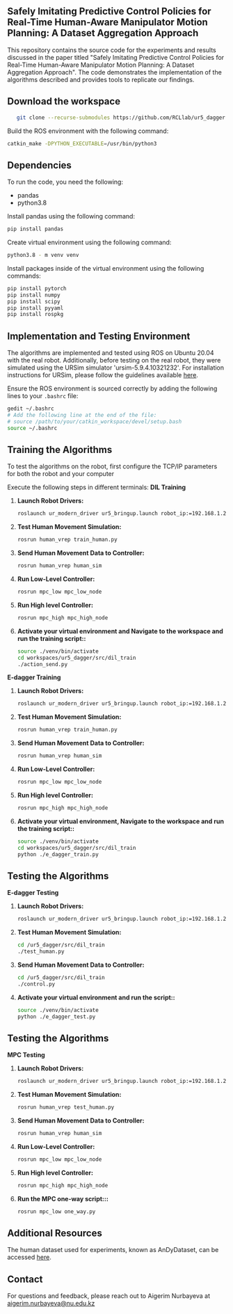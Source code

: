 ## Safely Imitating Predictive Control Policies for Real-Time Human-Aware Manipulator Motion Planning: A Dataset Aggregation Approach

This repository contains the source code for the experiments and results discussed in the paper titled "Safely Imitating Predictive Control Policies for Real-Time Human-Aware Manipulator Motion Planning: A Dataset Aggregation Approach". The code demonstrates the implementation of the algorithms described and provides tools to replicate our findings.

## Download the workspace
```bash
   git clone --recurse-submodules https://github.com/RCLlab/ur5_dagger
   ```
Build the ROS environment with the following command:
```bash
catkin_make -DPYTHON_EXECUTABLE=/usr/bin/python3
```

## Dependencies
To run the code, you need the following:
- pandas
- python3.8

Install pandas using the following command:
```bash
pip install pandas
```

Create virtual environment using the following command:
```bash
python3.8 - m venv venv
```

Install packages inside of the virtual environment using the following commands:
```bash
pip install pytorch
pip install numpy
pip install scipy
pip install pyyaml
pip install rospkg
```

## Implementation and Testing Environment
The algorithms are implemented and tested using ROS on Ubuntu 20.04 with the real robot. Additionally, before testing on the real robot, they were simulated using the URSim simulator 'ursim-5.9.4.10321232'. For installation instructions for URSim, please follow the guidelines available [here](https://www.universal-robots.com/download/?query=).


Ensure the ROS environment is sourced correctly by adding the following lines to your `.bashrc` file:
```bash
gedit ~/.bashrc
# Add the following line at the end of the file:
# source /path/to/your/catkin_workspace/devel/setup.bash
source ~/.bashrc
```

## Training the Algorithms
To test the algorithms on the robot, first configure the TCP/IP parameters for both the robot and your computer

Execute the following steps in different terminals:
**DIL Training**
1. **Launch Robot Drivers:**
   ```bash
   roslaunch ur_modern_driver ur5_bringup.launch robot_ip:=192.168.1.2
   ```
2. **Test Human Movement Simulation:**
   ```bash
   rosrun human_vrep train_human.py
   ```
3. **Send Human Movement Data to Controller:**
   ```bash
   rosrun human_vrep human_sim
   ```
4. **Run Low-Level Controller:**
   ```bash
   rosrun mpc_low mpc_low_node
   ```
5. **Run High level Controller:**
   ```bash
   rosrun mpc_high mpc_high_node
   ```
6. **Activate your virtual environment and Navigate to the workspace and run the training script::**
   ```bash
   source ./venv/bin/activate
   cd workspaces/ur5_dagger/src/dil_train
   ./action_send.py
   ```

**E-dagger Training**
1. **Launch Robot Drivers:**
   ```bash
   roslaunch ur_modern_driver ur5_bringup.launch robot_ip:=192.168.1.2
   ```
2. **Test Human Movement Simulation:**
   ```bash
   rosrun human_vrep train_human.py
   ```
3. **Send Human Movement Data to Controller:**
   ```bash
   rosrun human_vrep human_sim
   ```
4. **Run Low-Level Controller:**
   ```bash
   rosrun mpc_low mpc_low_node
   ```
5. **Run High level Controller:**
   ```bash
   rosrun mpc_high mpc_high_node
   ```
6. **Activate your virtual environment, Navigate to the workspace and run the training script::**
   ```bash
   source ./venv/bin/activate
   cd workspaces/ur5_dagger/src/dil_train
   python ./e_dagger_train.py
   ```

## Testing the Algorithms
**E-dagger Testing**
1. **Launch Robot Drivers:**
   ```bash
   roslaunch ur_modern_driver ur5_bringup.launch robot_ip:=192.168.1.2
   ```
2. **Test Human Movement Simulation:**
   ```bash
   cd /ur5_dagger/src/dil_train
   ./test_human.py
   ```
3. **Send Human Movement Data to Controller:**
   ```bash
   cd /ur5_dagger/src/dil_train
   ./control.py
   ```
4. **Activate your virtual environment and run the script::**
   ```bash
   source ./venv/bin/activate
   python ./e_dagger_test.py
   ```

## Testing the Algorithms
**MPC Testing**
1. **Launch Robot Drivers:**
   ```bash
   roslaunch ur_modern_driver ur5_bringup.launch robot_ip:=192.168.1.2
   ```
2. **Test Human Movement Simulation:**
   ```bash
   rosrun human_vrep test_human.py
   ```
3. **Send Human Movement Data to Controller:**
   ```bash
   rosrun human_vrep human_sim
   ```
4. **Run Low-Level Controller:**
   ```bash
   rosrun mpc_low mpc_low_node
   ```
5. **Run High level Controller:**
   ```bash
   rosrun mpc_high mpc_high_node
   ```
6. **Run the MPC one-way script:::**
   ```bash
   rosrun mpc_low one_way.py
   ```
   
## Additional Resources
The human dataset used for experiments, known as AnDyDataset, can be accessed [here](https://andydataset.loria.fr/).

## Contact
For questions and feedback, please reach out to Aigerim Nurbayeva at aigerim.nurbayeva@nu.edu.kz
```
